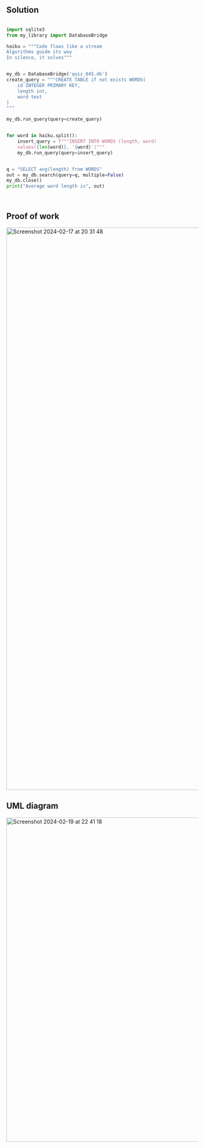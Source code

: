 ## Solution ##

```.py

import sqlite3
from my_library import DatabaseBridge

haiku = """Code flows like a stream
Algorithms guide its way
In silence, it solves"""


my_db = DatabaseBridge('quiz_045.db')
create_query = """CREATE TABLE if not exists WORDS(
    id INTEGER PRIMARY KEY,
    length int,
    word text
)
"""

my_db.run_query(query=create_query)


for word in haiku.split():
    insert_query = f"""INSERT INTO WORDS (length, word)
    values({len(word)}, '{word}')"""
    my_db.run_query(query=insert_query)


q = "SELECT avg(length) from WORDS"
out = my_db.search(query=q, multiple=False)
my_db.close()
print("Average word length is", out)




```



## Proof of work ##

<img width="1470" alt="Screenshot 2024-02-17 at 20 31 48" src="https://github.com/yuxuantaoisak/unit_3/assets/144768397/624d5dfd-22aa-4bb1-85a3-9ff702831753">


## UML diagram

<img width="847" alt="Screenshot 2024-02-19 at 22 41 18" src="https://github.com/yuxuantaoisak/unit_3/assets/144768397/b2958ada-73c4-4929-b9cb-4ff352986403">

